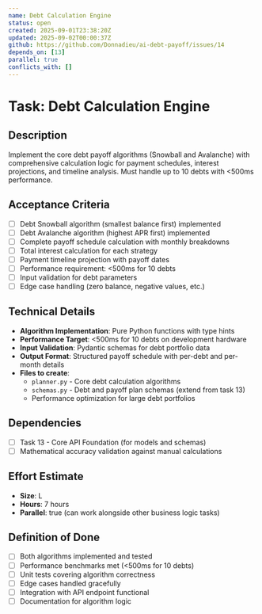 ```yaml
---
name: Debt Calculation Engine
status: open
created: 2025-09-01T23:38:20Z
updated: 2025-09-02T00:00:37Z
github: https://github.com/Donnadieu/ai-debt-payoff/issues/14
depends_on: [13]
parallel: true
conflicts_with: []
---
```


# Task: Debt Calculation Engine

## Description

Implement the core debt payoff algorithms (Snowball and Avalanche) with comprehensive calculation logic for payment schedules, interest projections, and timeline analysis. Must handle up to 10 debts with <500ms performance.

## Acceptance Criteria

- [ ] Debt Snowball algorithm (smallest balance first) implemented
- [ ] Debt Avalanche algorithm (highest APR first) implemented
- [ ] Complete payoff schedule calculation with monthly breakdowns
- [ ] Total interest calculation for each strategy
- [ ] Payment timeline projection with payoff dates
- [ ] Performance requirement: <500ms for 10 debts
- [ ] Input validation for debt parameters
- [ ] Edge case handling (zero balance, negative values, etc.)

## Technical Details

- **Algorithm Implementation**: Pure Python functions with type hints
- **Performance Target**: <500ms for 10 debts on development hardware
- **Input Validation**: Pydantic schemas for debt portfolio data
- **Output Format**: Structured payoff schedule with per-debt and per-month details
- **Files to create**:
  - `planner.py` - Core debt calculation algorithms
  - `schemas.py` - Debt and payoff plan schemas (extend from task 13)
  - Performance optimization for large debt portfolios

## Dependencies

- [ ] Task 13 - Core API Foundation (for models and schemas)
- [ ] Mathematical accuracy validation against manual calculations

## Effort Estimate

- **Size**: L
- **Hours**: 7 hours
- **Parallel**: true (can work alongside other business logic tasks)

## Definition of Done

- [ ] Both algorithms implemented and tested
- [ ] Performance benchmarks met (<500ms for 10 debts)
- [ ] Unit tests covering algorithm correctness
- [ ] Edge cases handled gracefully
- [ ] Integration with API endpoint functional
- [ ] Documentation for algorithm logic
